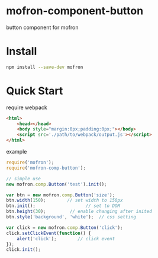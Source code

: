 # mofron-component-button
button component for mofron

# Install

```bash
npm install --save-dev mofron
```

# Quick Start
require webpack

```html
<html>
    <head></head>
    <body style="margin:0px;padding:0px;"></body>
    <script src='./path/to/webpack/output.js'></script>
</html>
```

example
```javascript
require('mofron');
require('mofron-comp-button');

// simple use
new mofron.comp.Button('test').init();

var btn = new mofron.comp.Button('size');
btn.width(150);        // set width to 150px
btn.init();                   // set to DOM
btn.height(30);         // enable changing after inited
btn.style('background', 'white');  // css setting

var click = new mofron.comp.Button('click');
click.setClickEvent(function() {
    alert('click');        // click event
});
click.init();
```
